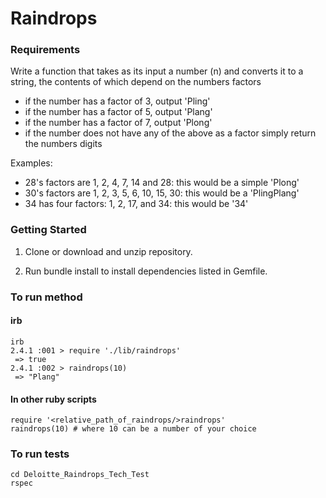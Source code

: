 # Raindrops

### Requirements
Write a function that takes as its input a number (n) and converts it to a string, the contents of which depend on the numbers factors

- if the number has a factor of 3, output 'Pling'
- if the number has a factor of 5, output 'Plang'
- if the number has a factor of 7, output 'Plong'
- if the number does not have any of the above as a factor simply return the numbers digits

Examples:
- 28's factors are 1, 2, 4, 7, 14 and 28: this would be a simple 'Plong'
- 30's factors are 1, 2, 3, 5, 6, 10, 15, 30: this would be a 'PlingPlang'
- 34 has four factors: 1, 2, 17, and 34: this would be '34'

### Getting Started

1) Clone or download and unzip repository.

2) Run bundle install to install dependencies listed in Gemfile.

### To run method

#### irb
```
irb
2.4.1 :001 > require './lib/raindrops'
 => true
2.4.1 :002 > raindrops(10)
 => "Plang"
```

#### In other ruby scripts
```
require '<relative_path_of_raindrops/>raindrops'
raindrops(10) # where 10 can be a number of your choice
```

### To run tests
```
cd Deloitte_Raindrops_Tech_Test
rspec
```
